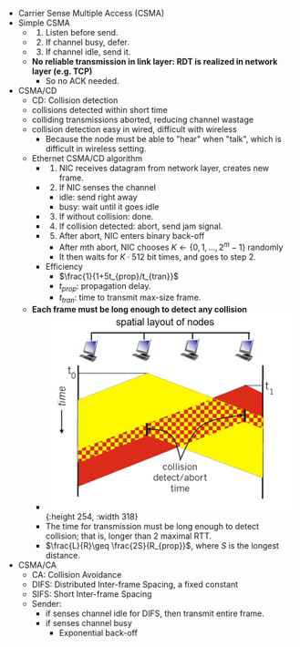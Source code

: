 - Carrier Sense Multiple Access (CSMA)
- Simple CSMA
	- 1. Listen before send.
	- 2. If channel busy, defer.
	- 3. If channel idle, send it.
	- **No reliable transmission in link layer: RDT is realized in network layer (e.g. TCP)**
		- So no ACK needed.
- CSMA/CD
	- CD: Collision detection
	- collisions detected within short time
	- colliding transmissions aborted, reducing channel wastage
	- collision detection easy in wired, difficult with wireless
		- Because the node must be able to "hear" when "talk", which is difficult in wireless setting.
	- Ethernet CSMA/CD algorithm
		- 1. NIC receives datagram from network layer, creates new frame.
		- 2. If NIC senses the channel
			- idle: send right away
			- busy: wait until it goes idle
		- 3. If without collision: done.
		- 4. If collision detected: abort, send jam signal.
		- 5. After abort, NIC enters binary back-off
			- After $m$th abort, NIC chooses $K \gets \{0, 1, ..., 2^m-1\}$ randomly
			- It then waits for $K\cdot 512$ bit times, and goes to step 2.
		- Efficiency
			- $\frac{1}{1+5t_{prop}/t_{tran}}$
			- $t_{prop}$: propagation delay.
			- $t_{tran}$: time to transmit max-size frame.
	- **Each frame must be long enough to detect any collision**
		- ![image.png](../assets/image_1676253547942_0.png){:height 254, :width 318}
		- The time for transmission must be long enough to detect collision; that is, longer than 2 maximal RTT.
		- $\frac{L}{R}\geq \frac{2S}{R_{prop}}$, where $S$ is the longest distance.
- CSMA/CA
	- CA: Collision Avoidance
	- DIFS: Distributed Inter-frame Spacing, a fixed constant
	- SIFS: Short Inter-frame Spacing
	- Sender:
		- if senses channel idle for DIFS, then transmit entire frame.
		- if senses channel busy
			- Exponential back-off